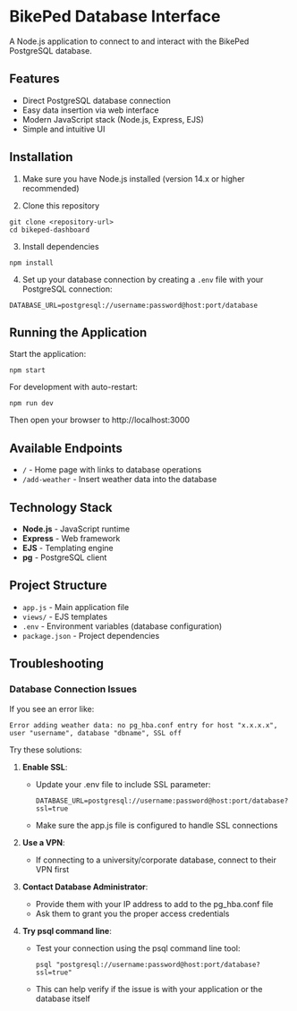 # BikePed Database Interface

A Node.js application to connect to and interact with the BikePed PostgreSQL database.

## Features

- Direct PostgreSQL database connection
- Easy data insertion via web interface
- Modern JavaScript stack (Node.js, Express, EJS)
- Simple and intuitive UI

## Installation

1. Make sure you have Node.js installed (version 14.x or higher recommended)

2. Clone this repository

```
git clone <repository-url>
cd bikeped-dashboard
```

3. Install dependencies

```
npm install
```

4. Set up your database connection by creating a `.env` file with your PostgreSQL connection:

```
DATABASE_URL=postgresql://username:password@host:port/database
```

## Running the Application

Start the application:

```
npm start
```

For development with auto-restart:

```
npm run dev
```

Then open your browser to http://localhost:3000

## Available Endpoints

- `/` - Home page with links to database operations
- `/add-weather` - Insert weather data into the database

## Technology Stack

- **Node.js** - JavaScript runtime
- **Express** - Web framework
- **EJS** - Templating engine
- **pg** - PostgreSQL client

## Project Structure

- `app.js` - Main application file
- `views/` - EJS templates
- `.env` - Environment variables (database configuration)
- `package.json` - Project dependencies

## Troubleshooting

### Database Connection Issues

If you see an error like:

```
Error adding weather data: no pg_hba.conf entry for host "x.x.x.x", user "username", database "dbname", SSL off
```

Try these solutions:

1. **Enable SSL**:

   - Update your .env file to include SSL parameter:
     ```
     DATABASE_URL=postgresql://username:password@host:port/database?ssl=true
     ```
   - Make sure the app.js file is configured to handle SSL connections

2. **Use a VPN**:
   - If connecting to a university/corporate database, connect to their VPN first
3. **Contact Database Administrator**:
   - Provide them with your IP address to add to the pg_hba.conf file
   - Ask them to grant you the proper access credentials
4. **Try psql command line**:
   - Test your connection using the psql command line tool:
     ```
     psql "postgresql://username:password@host:port/database?ssl=true"
     ```
   - This can help verify if the issue is with your application or the database itself
